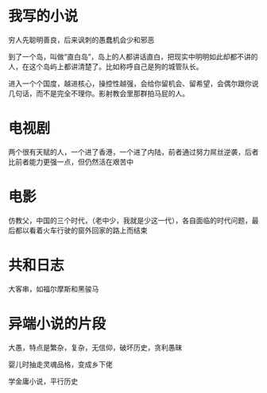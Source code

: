 我写的小说
==========


穷人先聪明善良，后来讽刺的愚蠢机会少和邪恶 

到了一个岛，叫做“直白岛”，岛上的人都讲话直白，把现实中明明如此却都不讲的人，在这个岛屿上都讲清楚了。比如称呼自己是狗的城管队长。

进入一个个国度，越进核心，操控性越强，会给你留机会、留希望，会偶尔跟你说几句话，而不是完全不理你。影射教会里那群拍马屁的人。



# 电视剧
两个很有天赋的人，一个进了香港，一个进了内陆，前者通过努力屌丝逆袭，后者比前者能力更强一点，但仍然活在艰苦中

# 电影
仿教父，中国的三个时代，（老中少，我就是少这一代），各自面临的时代问题，最后都以看着火车行驶的窗外回家的路上而结束

# 共和日志
大客串，如福尔摩斯和黑骏马

# 异端小说的片段

大愚，特点是繁杂，复杂，无信仰，破坏历史，贪利愚昧

婴儿时抽走灵魂品格，变成乡下佬

学金庸小说，平行历史
